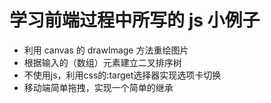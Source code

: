 # 学习前端过程中所写的 js 小例子
- 利用 canvas 的 drawImage 方法重绘图片
- 根据输入的（数组）元素建立二叉排序树
- 不使用js，利用css的:target选择器实现选项卡切换
- 移动端简单拖拽，实现一个简单的继承
